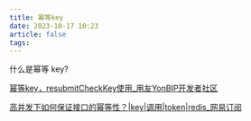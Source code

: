 ```yaml
---
title: 幂等key
date: 2023-10-17 10:23
article: false
tags: 
---
```

什么是幂等 key?  

[幂等key，resubmitCheckKey使用\_用友YonBIP开发者社区](https://community.yonyou.com/forum.php?mod=viewthread&tid=221075)

[高并发下如何保证接口的幂等性？|key|调用|token|redis\_网易订阅](https://www.163.com/dy/article/HJ8BMHQ40532VXKX.html)